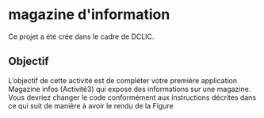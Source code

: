 # magazine d'information

Ce projet a été crée dans le cadre de DCLIC.

## Objectif

L’objectif de cette activité est de compléter votre première application Magazine infos (Activité3) qui expose des informations sur une magazine. Vous devriez changer le code conformément aux instructions décrites dans ce qui suit de manière à avoir le rendu de la Figure
